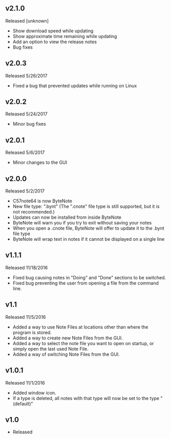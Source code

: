 ## v2.1.0
Released [unknown]
* Show download speed while updating
* Show approximate time remaining while updating
* Add an option to view the release notes
* Bug fixes

## v2.0.3
Released 5/26/2017
* Fixed a bug that prevented updates while running on Linux

## v2.0.2
Released 5/24/2017
* Minor bug fixes

## v2.0.1
Released 5/6/2017
* Minor changes to the GUI

## v2.0.0
Released 5/2/2017
* C57note64 is now ByteNote
* New file type: ".bynt" (The ".cnote" file type is still supported, but it is not recommended.)
* Updates can now be installed from inside ByteNote
* ByteNote will warn you if you try to exit without saving your notes
* When you open a .cnote file, ByteNote will offer to update it to the .bynt file type
* ByteNote will wrap text in notes if it cannot be displayed on a single line
		

## v1.1.1
Released 11/18/2016
* Fixed bug causing notes in "Doing" and "Done" sections to be switched.
* Fixed bug preventing the user from opening a file from the command line.

## v1.1
Released 11/5/2016
* Added a way to use Note Files at locations other than where the program is stored.
* Added a way to create new Note Files from the GUI.
* Added a way to select the note file you want to open on startup, or simply open the last used Note File.
* Added a way of switching Note Files from the GUI.

## v1.0.1
Released 11/1/2016
* Added window icon.
* If a type is deleted, all notes with that type will now be set to the type "(default)"

## v1.0
* Released
